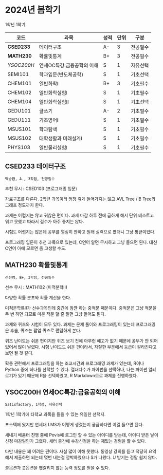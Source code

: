 # 2024년 봄학기
1학년 1학기

| 코드 | 과목 | 성적 | 단위 | 구분 |
| --- | --- | --- | --- | --- |
| **CSED233** | 데이터구조 | A- | 3 | 전공필수 |
| **MATH230** | 확률및통계 | B+ | 3 | 전공필수 |
| *YSOC200H* | 연세OC특강:금융공학의 이해 | S | 1 | 자유선택 |
| SEMI101 | 학과입문(반도체공학) | S | 1 | 기초선택 |
| CHEM101 | 일반화학I | B+ | 3 | 기초필수 |
| CHEM102 | 일반화학실험I | S | 1 | 기초필수 |
| CHEM104 | 일반화학실험II | S | 1 | 기초선택 |
| GEDU101 | 글쓰기 | A- | 2 | 기초필수 |
| GEDU111 | 기초영어I | S | 1 | 기초필수 |
| MSUS101 | 학과탐색 | S | 1 | 기초필수 |
| MSUS102 | 대학생활과 미래설계I | S | 1 | 기초필수 |
| PHYS103 | 일반물리실험I | S | 1 | 기초필수 |

## CSED233 데이터구조
`백승환, A-, 3학점, 전공필수`

추천 무시 : CSED103 (프로그래밍 입문)

자료구조를 다룬다. 2학년 과목이라 엄청 깊게 들어가지는 않고 AVL Tree / B Tree와 그래프 정도까지 한다.

과제는 어렵지는 않고 귀찮은 편이다. 과제 마감 하루 전에 급하게 해서 단위 테스트고 뭐고 못했고 따라서 점수가 아주 좋지는 않다.

시험도 어렵지는 않은데 공부를 열심히 안하고 원래 실력으로 봤더니 그냥 평균이었다.

프로그래밍 입문이 추천 과목으로 있는데, C언어 알면 무시하고 그냥 들으면 된다. 대신 C언어 아에 모르면 좀 고생할 수도.

## MATH230 확률및통계
`신선영, B+, 3학점, 전공필수`

선수 무시 : MATH102 (미적분학II)

다양한 확률 분포와 확률 계산을 한다.

미적분학I&II가 선수과목인데 중간에 잠깐 하는 중적분 때문이다. 중적분은 그냥 적분을 두 번 하면 되므로 미분 적분 할 줄 알면 그냥 들어도 된다.

과제와 퀴즈와 시험이 모두 있다. 과제는 문제 풀이와 프로그래밍이 있는데 프로그래밍은 후술, 퀴즈는 팝업 퀴즈로 랜덤하게 본다.

퀴즈 난이도는 쉬운 편이지만 퀴즈 보기 전에 아무런 예고가 없기 때문에 공부가 안 되어 있어서 많이 날렸다. 시험 난이도도 쉬운 편이라서,
자잘한 부분에서 등급이 갈라진다고 보면 될 것 같다.

확통 관련해서 프로그래밍을 하는 조교시간과 프로그래밍 과제가 있는데, R이나 Python 중에 하나를 선택할 수 있다. 절대다수가 파이썬을 선택하나,
나는 파이썬 알레르기가 있기 때문에 R을 선택하였고, R Markdown으로 과제를 진행하였다.

## YSOC200H 연세OC특강:금융공학의 이해
`Satisfactory, 1학점, 자유선택`

1학년 1학기에 타학교 과목을 들을 수 있는 유일한 선택지.

포스텍에 왔지만 연세대 LMS가 어떻게 생겼는지 궁금하다면 이걸 들으면 된다.

새내기 배움터 진행 중에 Povis에 로그인 할 수 있는 아이디를 받는데, 아이디 받은 날이 신청 마감일인가 그랬다.
새터 중간에 수강신청을 하는 재밌는 경험을 할 수 있다.

다만 내용은 꽤 어려운 편이다. 사실 많이 이해 못했다. 동영상 강의를 듣고 적당히 요약해서 제출하면 되는데 몇번 내는걸
깜박하였으나 S가 나왔다. U 받기는 정말 쉽지 않다.

콜옵션과 풋옵션을 헷갈리지 않는 능력 정도를 얻을 수 있다.

